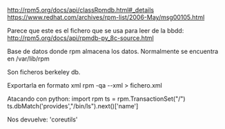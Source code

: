 http://rpm5.org/docs/api/classRpmdb.html#_details
https://www.redhat.com/archives/rpm-list/2006-May/msg00105.html

Parece que este es el fichero que se usa para leer de la bbdd:
http://rpm5.org/docs/api/rpmdb-py_8c-source.html

Base de datos donde rpm almacena los datos.
Normalmente se encuentra en 
/var/lib/rpm

Son ficheros berkeley db.


Exportarla en formato xml
rpm -qa --xml > fichero.xml



Atacando con python:
import rpm
ts = rpm.TransactionSet("/")
ts.dbMatch('provides',"/bin/ls").next()['name']

Nos devuelve:
'coreutils'
